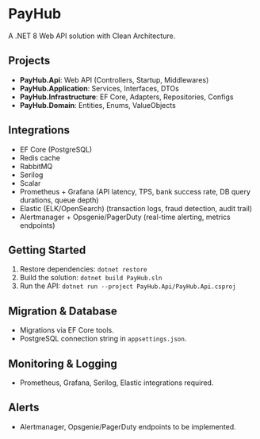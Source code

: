 # PayHub

A .NET 8 Web API solution with Clean Architecture.

## Projects
- **PayHub.Api**: Web API (Controllers, Startup, Middlewares)
- **PayHub.Application**: Services, Interfaces, DTOs
- **PayHub.Infrastructure**: EF Core, Adapters, Repositories, Configs
- **PayHub.Domain**: Entities, Enums, ValueObjects

## Integrations
- EF Core (PostgreSQL)
- Redis cache
- RabbitMQ
- Serilog
- Scalar
- Prometheus + Grafana (API latency, TPS, bank success rate, DB query durations, queue depth)
- Elastic (ELK/OpenSearch) (transaction logs, fraud detection, audit trail)
- Alertmanager + Opsgenie/PagerDuty (real-time alerting, metrics endpoints)

## Getting Started
1. Restore dependencies: `dotnet restore`
2. Build the solution: `dotnet build PayHub.sln`
3. Run the API: `dotnet run --project PayHub.Api/PayHub.Api.csproj`

## Migration & Database
- Migrations via EF Core tools.
- PostgreSQL connection string in `appsettings.json`.

## Monitoring & Logging
- Prometheus, Grafana, Serilog, Elastic integrations required.

## Alerts
- Alertmanager, Opsgenie/PagerDuty endpoints to be implemented.
